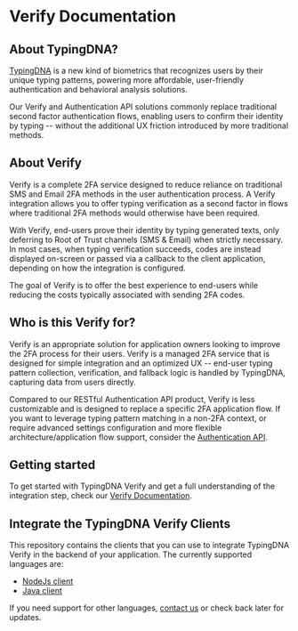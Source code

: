 # Verify Documentation #

## About TypingDNA? ##

[TypingDNA](https://www.typingdna.com/) is a new kind of biometrics that recognizes users by their unique typing patterns, powering more affordable, user-friendly authentication and behavioral analysis solutions.

Our Verify and Authentication API solutions commonly replace traditional second factor authentication flows, enabling users to confirm their identity by typing -- without the additional UX friction introduced by more traditional methods.

## About Verify ##

Verify is a complete 2FA service designed to reduce reliance on traditional SMS and Email 2FA methods in the user authentication process. A Verify integration allows you to offer typing verification as a second factor in flows where traditional 2FA methods would otherwise have been required.

With Verify, end-users prove their identity by typing generated texts, only deferring to Root of Trust channels (SMS & Email) when strictly necessary. In most cases, when typing verification succeeds, codes are instead displayed on-screen or passed via a callback to the client application, depending on how the integration is configured.

The goal of Verify is to offer the best experience to end-users while reducing the costs typically associated with sending 2FA codes.

## Who is this Verify for? ##

Verify is an appropriate solution for application owners looking to improve the 2FA process for their users. Verify is a managed 2FA service that is designed for simple integration and an optimized UX -- end-user typing pattern collection, verification, and fallback logic is handled by TypingDNA, capturing data from users directly.

Compared to our RESTful Authentication API product, Verify is less customizable and is designed to replace a specific 2FA application flow. If you want to leverage typing pattern matching in a non-2FA context, or require advanced settings configuration and more flexible architecture/application flow support, consider the [Authentication API](https://www.typingdna.com/authentication-api.html).

## Getting started ##

To get started with TypingDNA Verify and get a full understanding of the integration step, check our [Verify Documentation](https://verify.typingdna.com/docs/).

## Integrate the TypingDNA Verify Clients ##

This repository contains the clients that you can use to integrate TypingDNA Verify in the backend of your application. The currently supported languages are:

- [NodeJs client](/NodeJs/README.md)
- [Java client](/java/TypingDNAVerifyClient/README.md)

If you need support for other languages, [contact us](https://www.typingdna.com/contact.html) or check back later for updates.
